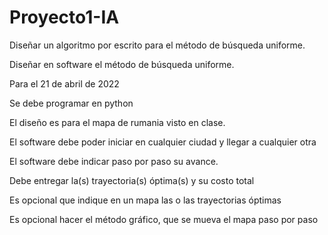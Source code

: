 # Proyecto1-IA
Diseñar un algoritmo por escrito para el método de búsqueda uniforme. 

Diseñar en software el método de búsqueda uniforme.

Para el 21 de abril de 2022

Se debe programar en python

El diseño es para el mapa de rumania visto en clase.

El software debe poder iniciar en cualquier ciudad y llegar a cualquier otra

El software debe indicar paso por paso su avance.

Debe entregar la(s) trayectoria(s) óptima(s) y su costo total

Es opcional que indique en un mapa las o las trayectorias óptimas

Es opcional hacer el método gráfico, que se mueva el mapa paso por paso
